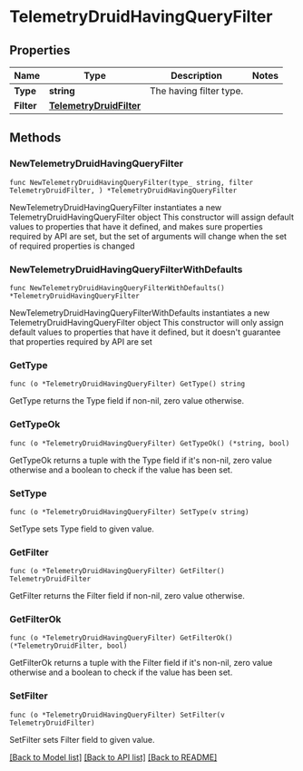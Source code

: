 # TelemetryDruidHavingQueryFilter

## Properties

Name | Type | Description | Notes
------------ | ------------- | ------------- | -------------
**Type** | **string** | The having filter type. | 
**Filter** | [**TelemetryDruidFilter**](TelemetryDruidFilter.md) |  | 

## Methods

### NewTelemetryDruidHavingQueryFilter

`func NewTelemetryDruidHavingQueryFilter(type_ string, filter TelemetryDruidFilter, ) *TelemetryDruidHavingQueryFilter`

NewTelemetryDruidHavingQueryFilter instantiates a new TelemetryDruidHavingQueryFilter object
This constructor will assign default values to properties that have it defined,
and makes sure properties required by API are set, but the set of arguments
will change when the set of required properties is changed

### NewTelemetryDruidHavingQueryFilterWithDefaults

`func NewTelemetryDruidHavingQueryFilterWithDefaults() *TelemetryDruidHavingQueryFilter`

NewTelemetryDruidHavingQueryFilterWithDefaults instantiates a new TelemetryDruidHavingQueryFilter object
This constructor will only assign default values to properties that have it defined,
but it doesn't guarantee that properties required by API are set

### GetType

`func (o *TelemetryDruidHavingQueryFilter) GetType() string`

GetType returns the Type field if non-nil, zero value otherwise.

### GetTypeOk

`func (o *TelemetryDruidHavingQueryFilter) GetTypeOk() (*string, bool)`

GetTypeOk returns a tuple with the Type field if it's non-nil, zero value otherwise
and a boolean to check if the value has been set.

### SetType

`func (o *TelemetryDruidHavingQueryFilter) SetType(v string)`

SetType sets Type field to given value.


### GetFilter

`func (o *TelemetryDruidHavingQueryFilter) GetFilter() TelemetryDruidFilter`

GetFilter returns the Filter field if non-nil, zero value otherwise.

### GetFilterOk

`func (o *TelemetryDruidHavingQueryFilter) GetFilterOk() (*TelemetryDruidFilter, bool)`

GetFilterOk returns a tuple with the Filter field if it's non-nil, zero value otherwise
and a boolean to check if the value has been set.

### SetFilter

`func (o *TelemetryDruidHavingQueryFilter) SetFilter(v TelemetryDruidFilter)`

SetFilter sets Filter field to given value.



[[Back to Model list]](../README.md#documentation-for-models) [[Back to API list]](../README.md#documentation-for-api-endpoints) [[Back to README]](../README.md)


